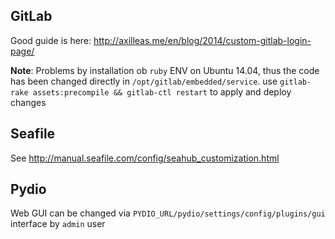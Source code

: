 ## GitLab
Good guide is here: http://axilleas.me/en/blog/2014/custom-gitlab-login-page/

**Note**: Problems by installation ob `ruby` ENV on Ubuntu 14.04, thus the code has been changed directly in `/opt/gitlab/embedded/service`. use `gitlab-rake assets:precompile && gitlab-ctl restart` to apply and deploy changes 

## Seafile
See http://manual.seafile.com/config/seahub_customization.html

## Pydio
Web GUI can be changed via `PYDIO_URL/pydio/settings/config/plugins/gui` interface by `admin` user 
